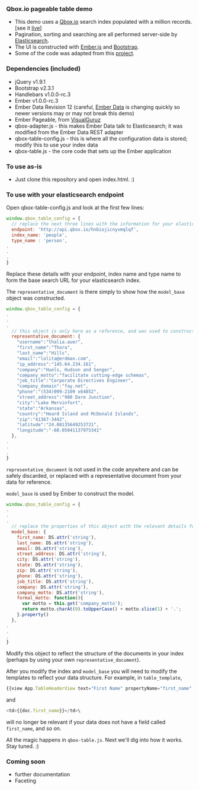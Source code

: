 ### Qbox.io pageable table demo

- This demo uses a [Qbox.io](http://qbox.io) search index populated with a million records. [see it [live](http://qbox.io/demos/table)]
- Pagination, sorting and searching are all performed server-side by [Elasticsearch](http://www.elasticsearch.org).
- The UI is constructed with [Ember.js](http://emberjs.com) and [Bootstrap](http://twitter.github.io/bootstrap).
- Some of the code was adapted from this [project](https://github.com/VisualGuruz/emberjs-pageable).

### Dependencies (included)

- jQuery v1.9.1
- Bootstrap v2.3.1
- Handlebars v1.0.0-rc.3
- Ember v1.0.0-rc.3
- Ember Data Revision 12 (careful, [Ember Data](https://github.com/emberjs/data) is changing quickly so newer versions may or may not break this demo)
- Ember Pageable, from [VisualGuruz](https://github.com/VisualGuruz/emberjs-pageable)
- qbox-adapter.js - this makes Ember Data talk to Elasticsearch; it was modified from the Ember Data REST adapter
- qbox-table-config.js - this is where all the configuration data is stored; modify this to use your index data
- qbox-table.js - the core code that sets up the Ember application


### To use as-is
- Just clone this repository and open index.html. :)

### To use with your elasticsearch endpoint
Open qbox-table-config.js and look at the first few lines: 

```javascript
window.qbox_table_config = {
  // replace the next three lines with the information for your elasticsearch endpoint:
  endpoint: 'http://api.qbox.io/hnbiojicnyvmqlqf',
  index_name: 'people',
  type_name : 'person',
.
.
.
}
```
Replace these details with your endpoint, index name and type name to form the base search URL for your elasticsearch index.

The `representative_document` is there simply to show how the `model_base` object was constructed. 

```javascript
window.qbox_table_config = {
.
.
.
  // this object is only here as a reference, and was used to construct the model_base below
  representative_document: {
    "username":"thalia.auer", 
    "first_name":"Thora", 
    "last_name":"Hills", 
    "email":"lolita@erdman.com", 
    "ip_address":"145.64.234.161", 
    "company":"Huels, Hudson and Senger", 
    "company_motto":"facilitate cutting-edge schemas", 
    "job_title":"Corporate Directives Engineer", 
    "company_domain":"fay.net", 
    "phone":"(534)099-2109 x64852", 
    "street_address":"980 Dare Junction", 
    "city":"Lake Mervinfort", 
    "state":"Arkansas", 
    "country":"Heard Island and McDonald Islands", 
    "zip":"41367-3442", 
    "latitude":"24.08135649253721", 
    "longitude":"-60.05041137975341"
  },
.
.
.
}
```

`representative_document` is not used in the code anywhere and can be safely discarded, or replaced with a representative document from your data for reference.

`model_base` is used by Ember to construct the model. 

```javascript
window.qbox_table_config = {
.
.
.
  // replace the properties of this object with the relevant details for your index
  model_base: {
    first_name: DS.attr('string'),
    last_name: DS.attr('string'),
    email: DS.attr('string'),
    street_address: DS.attr('string'),
    city: DS.attr('string'),
    state: DS.attr('string'),
    zip: DS.attr('string'),
    phone: DS.attr('string'),
    job_title: DS.attr('string'),
    company: DS.attr('string'),
    company_motto: DS.attr('string'),
    formal_motto: function(){
      var motto = this.get('company_motto');
      return motto.charAt(0).toUpperCase() + motto.slice(1) + '.';
    }.property()
  },
.
.
.
}
```
Modify this object to reflect the structure of the documents in your index (perhaps by using your own `representative_document`).

After you modify the index and `model_base` you will need to modify the templates to reflect your data structure. For example, in `table_template`, 

```javascript
{{view App.TableHeaderView text="First Name" propertyName="first_name" controllerBinding="documents"}}\
```

and

```javascript
<td>{{doc.first_name}}</td>\
```

will no longer be relevant if your data does not have a field called `first_name`, and so on.

All the magic happens in `qbox-table.js`. Next we'll dig into how it works. Stay tuned. :)

### Coming soon

- further documentation
- Faceting